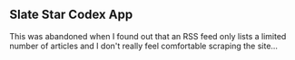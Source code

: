 ## Slate Star Codex App

This was abandoned when I found out that an RSS feed only lists a limited number of articles and I don't really feel comfortable scraping the site...
